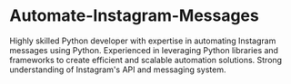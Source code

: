 # Automate-Instagram-Messages
Highly skilled Python developer with expertise in automating Instagram messages using Python. Experienced in leveraging Python libraries and frameworks to create efficient and scalable automation solutions. Strong understanding of Instagram's API and messaging system.
